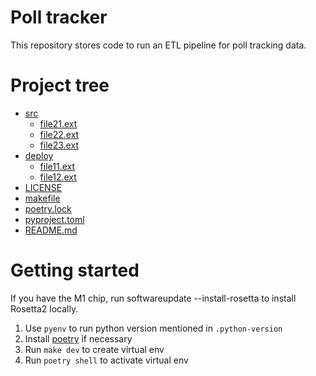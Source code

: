# Poll tracker

This repository stores code to run an ETL pipeline for poll tracking data. 

# Project tree

 * [src](./src) 
   * [file21.ext](./dir2/file21.py)
   * [file22.ext](./dir2/file22.py)
   * [file23.ext](./dir2/file23.py)
 * [deploy](./deploy)
   * [file11.ext](./dir1/file11.py)
   * [file12.ext](./dir1/file12.py)
 * [LICENSE](./LICENSE)
 * [makefile](./makefile)
 * [poetry.lock](./poetry.lock)
 * [pyproject.toml](./pyproject.toml)
 * [README.md](./README.md)

# Getting started
If you have the M1 chip, run softwareupdate --install-rosetta to install Rosetta2 locally.

1. Use `pyenv` to run python version mentioned in `.python-version`
2. Install [poetry](https://poetry.eustace.io/docs/#installation) if necessary
3. Run `make dev` to create virtual env
4. Run `poetry shell` to activate virtual env